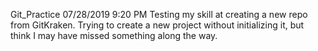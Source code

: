 Git_Practice
07/28/2019 9:20 PM
Testing my skill at creating a new repo from GitKraken. Trying to create a new project without initializing it, but think I may have missed something along the way.
